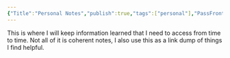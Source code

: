 ```yaml
---
{"Title":"Personal Notes","publish":true,"tags":["personal"],"PassFrontmatter":true}
---
```




This is where I will keep information learned that I need to access from time to time. Not all of it is coherent notes, I also use this as a link dump of things I find helpful.